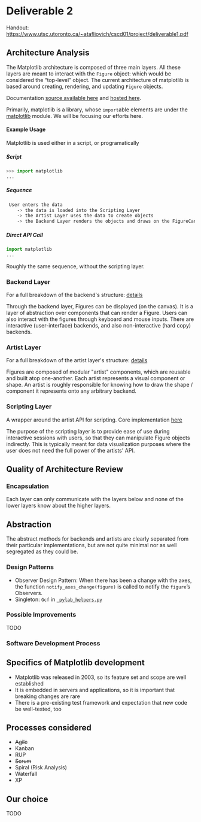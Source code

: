 # Deliverable 2

Handout: https://www.utsc.utoronto.ca/~atafliovich/cscd01/project/deliverable1.pdf

## Architecture Analysis

The Matplotlib architecture is composed of three main layers. All these layers are meant to interact with the `Figure` object: which would be considered the “top-level” object. The current architecture of matplotlib is based around creating, rendering, and updating `Figure` objects.

Documentation [source available here](https://github.com/matplotlib/matplotlib/tree/master/doc) and [hosted here](https://matplotlib.org/3.1.1/contents.html).

Primarily, matplotlib is a library, whose `import`able elements are under the [matplotlib](https://github.com/matplotlib/matplotlib/tree/master/lib/matplotlib) module. We will be focusing our efforts here.

#### Example Usage

Matplotlib is used either in a script, or programatically

##### Script

```python
>>> import matplotlib
...
```

##### Sequence

```sh
 User enters the data
    -> the data is loaded into the Scripting Layer
    -> the Artist Layer uses the data to create objects
    -> the Backend Layer renders the objects and draws on the FigureCanvas
```

##### Direct API Call

```python
import matplotlib
...
```

Roughly the same sequence, without the scripting layer.

### Backend Layer

For a full breakdown of the backend's structure: [details](./backend.md)

Through the backend layer, Figures can be displayed (on the canvas). It is a layer of abstraction over components that can render a Figure. Users can also interact with the figures through keyboard and mouse inputs. There are interactive (user-interface) backends, and also non-interactive (hard copy) backends.

### Artist Layer

For a full breakdown of the artist layer's structure: [details](./artists.md)

Figures are composed of modular "artist" components, which are reusable and built atop one-another. Each artist represents a visual component or shape. An artist is roughly responsible for knowing how to draw the shape / component it represents onto any arbitrary backend.

### Scripting Layer

A wrapper around the artist API for scripting. Core implementation [here](https://github.com/matplotlib/matplotlib/blob/master/lib/matplotlib/pyplot.py)

The purpose of the scripting layer is to provide ease of use during interactive sessions with users, so that they can manipulate Figure objects indirectly. This is typically meant for data visualization purposes where the user does not need the full power of the artists' API.

## Quality of Architecture Review

### Encapsulation

Each layer can only communicate with the layers below and none of the lower layers know about the higher layers.

## Abstraction

The abstract methods for backends and artists are clearly separated from their particular implementations, but are not quite minimal nor as well segregated as they could be.

### Design Patterns

- Observer Design Pattern: When there has been a change with the axes, the function `notify_axes_change(figure)` is called to notify the `figure`’s Observers.
- Singleton: `Gcf` in [`_pylab_helpers.py`](https://github.com/matplotlib/matplotlib/blob/master/lib/matplotlib/_pylab_helpers.py)

### Possible Improvements

TODO

### Software Development Process

## Specifics of Matplotlib development

- Matplotlib was released in 2003, so its feature set and scope are well established
- It is embedded in servers and applications, so it is important that breaking changes are rare
- There is a pre-existing test framework and expectation that new code be well-tested, too

## Processes considered

- ~~Agile~~
- Kanban
- RUP
- ~~Scrum~~
- Spiral (Risk Analysis)
- Waterfall
- XP

## Our choice

TODO
